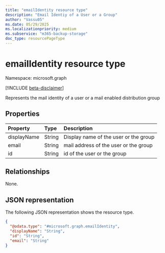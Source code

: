 ```yaml
---
title: "emailIdentity resource type"
description: "Email Identiy of a User or a Group"
author: "Vassu05"
ms.date: 05/29/2025
ms.localizationpriority: medium
ms.subservice: "m365-backup-storage"
doc_type: resourcePageType
---
```


# emailIdentity resource type

Namespace: microsoft.graph

[!INCLUDE [beta-disclaimer](../../includes/beta-disclaimer.md)]

Represents the mail identity of a user or a mail enabled distribution group

## Properties
|Property|Type|Description|
|:---|:---|:---|
|displayName|String|Display name of the user or the group|
|email|String|mail address of the user or the group|
|id|String|id of the user or the group|

## Relationships
None.

## JSON representation
The following JSON representation shows the resource type.
<!-- {
  "blockType": "resource",
  "@odata.type": "microsoft.graph.emailIdentity"
}
-->
``` json
{
  "@odata.type": "#microsoft.graph.emailIdentity",
  "displayName": "String",
  "id": "String",
  "email": "String"
}
```

